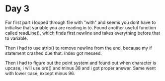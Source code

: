 # Day 3

For first part i looped through file with "with"
and seems you dont have to initialise that variable
you are reading in to. Found another useful function
called readLine(), which finds first newline and takes
everything before that to variable.

Then i had to use strip() to remove newline from the
end, because my if statement crashed due that. Index got
messed.

Then i had to figure out the point system and found out
when character is upcase, i will use ord() and minus 38
and i got proper answer. Same went with lower case, except
minus 96.
